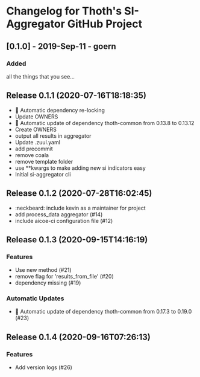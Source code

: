 # Changelog for Thoth's SI-Aggregator GitHub Project

## [0.1.0] - 2019-Sep-11 - goern

### Added

all the things that you see...

## Release 0.1.1 (2020-07-16T18:18:35)
* :pushpin: Automatic dependency re-locking
* Update OWNERS
* :pushpin: Automatic update of dependency thoth-common from 0.13.8 to 0.13.12
* Create OWNERS
* output all results in aggregator
* Update .zuul.yaml
* add precommit
* remove coala
* remove template folder
* use **kwargs to make adding new si indicators easy
* Initial si-aggregator cli

## Release 0.1.2 (2020-07-28T16:02:45)
* :neckbeard: include kevin as a maintainer for project
* add process_data aggregator (#14)
* include aicoe-ci configuration file (#12)

## Release 0.1.3 (2020-09-15T14:16:19)
### Features
* Use new method (#21)
* remove flag for 'results_from_file' (#20)
* dependency missing (#19)
### Automatic Updates
* :pushpin: Automatic update of dependency thoth-common from 0.17.3 to 0.19.0 (#23)

## Release 0.1.4 (2020-09-16T07:26:13)
### Features
* Add version logs (#26)
